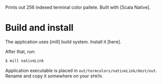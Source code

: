 Prints out 256 indexed terminal color pallete. Built with [Scala Native].

# Build and install

The application uses [mill] build system. Install it [here].

After that, run:
```bash
$ mill nativeLink
```

Application executable is placed in `out/termcolors/nativeLink/dest/out`.
Rename and copy it somewhere on your `$PATH`.
